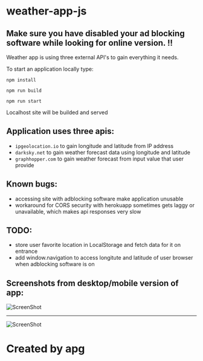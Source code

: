 # weather-app-js
## Make sure you have disabled your ad blocking software while looking for online version. !!

Weather app is using three external API's to gain everything it needs. 

To start an application locally type:
```
npm install
```
```
npm run build
```
```
npm run start
```

Localhost site will be builded and served

## Application uses three apis:
* `ipgeolocation.io` to gain longitude and latitude from IP address
* `darksky.net` to gain weather forecast data using longitude and latitude
* `graphhopper.com` to gain weather forecast from input value that user provide

## Known bugs:
* accessing site with adblocking software make application unusable
* workaround for CORS security with herokuapp sometimes gets laggy or unavailable, which makes api responses very slow

## TODO:
* store user favorite location in LocalStorage and fetch data for it on entrance
* add window.navigation to access longitute and latitude of user browser when adblocking software is on

## Screenshots from desktop/mobile version of app:
![ScreenShot](https://ibb.co/smXw6bF)

___

![ScreenShot](https://ibb.co/9pzt4L7)





# Created by apg
